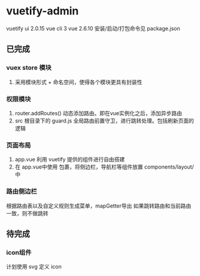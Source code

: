 # vuetify-admin
vuetify ui 2.0.15
vue cli 3
vue 2.6.10
安装/启动/打包命令见 package.json

## 已完成

### vuex store 模块
1. 采用模块形式 + 命名空间，使得各个模块更具有封装性

### 权限模块
1. router.addRoutes() 动态添加路由。即在vue实例化之后，添加异步路由
2. src 根目录下的 guard.js 全局路由前置守卫，进行跳转处理。包括刷新页面的逻辑

### 页面布局
1. app.vue 利用 vuetify 提供的组件进行自由搭建
2. 在 app.vue中使用 <v-app></v-app>包裹，将侧边栏，导航栏等组件放置 components/layout/ 中

### 路由侧边栏
根据路由表以及自定义规则生成菜单，mapGetter导出
如果跳转路由和当前路由一致，则不做跳转

## 待完成

### icon组件
计划使用 svg 定义 icon
